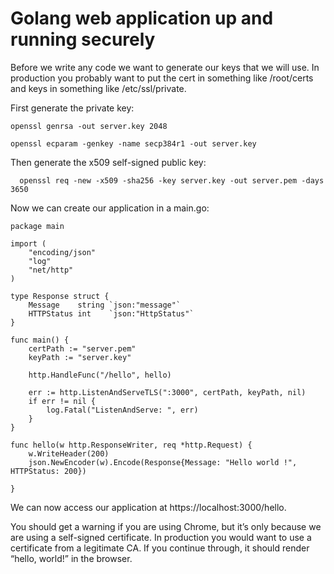 # Golang web application up and running securely

Before we write any code we want to generate our keys that we will use. In production you probably want to put the cert in something like /root/certs and keys in something like /etc/ssl/private.

First generate the private key:
```
openssl genrsa -out server.key 2048

openssl ecparam -genkey -name secp384r1 -out server.key
```

Then generate the x509 self-signed public key:
```
  openssl req -new -x509 -sha256 -key server.key -out server.pem -days 3650
```

Now we can create our application in a main.go:
```
package main

import (
	"encoding/json"
	"log"
	"net/http"
)

type Response struct {
	Message    string `json:"message"`
	HTTPStatus int    `json:"HttpStatus"`
}

func main() {
	certPath := "server.pem"
	keyPath := "server.key"

	http.HandleFunc("/hello", hello)

	err := http.ListenAndServeTLS(":3000", certPath, keyPath, nil)
	if err != nil {
		log.Fatal("ListenAndServe: ", err)
	}
}

func hello(w http.ResponseWriter, req *http.Request) {
	w.WriteHeader(200)
	json.NewEncoder(w).Encode(Response{Message: "Hello world !", HTTPStatus: 200})

}
```


We can now access our application at https://localhost:3000/hello. 

You should get a warning if you are using Chrome, but it’s only because we are using a self-signed certificate.  In production you would want to use a certificate from a legitimate CA.  If you continue through, it should render “hello, world!” in the browser.


